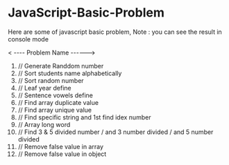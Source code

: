 # JavaScript-Basic-Problem
Here are some of javascript basic problem,
Note : you can see the result in console mode 

< ---- Problem Name ------>
1. // Generate Randdom number
2. // Sort  students name alphabetically
3. // Sort random number
4. // Leaf year define
5. // Sentence vowels define
6. // Find array duplicate value
7. // Find array unique value 
8. // Find specific string and 1st find idex number 
9. // Array long word 
10. // Find 3 & 5 divided number / and 3 number divided / and 5 number divided <br>
11. // Remove false value in array 
12. // Remove false value in object 
